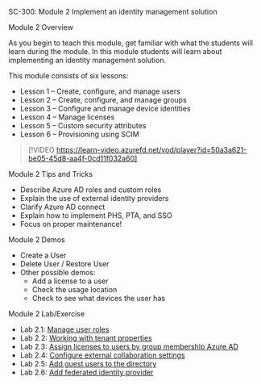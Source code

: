 SC-300: Module 2 Implement an identity management solution

Module 2 Overview

As you begin to teach this module, get familiar with what the students will learn during the module. In this module students will learn about implementing an identity management solution.

This module consists of six lessons:

- Lesson 1 – Create, configure, and manage users
- Lesson 2 – Create, configure, and manage groups
- Lesson 3 – Configure and manage device identities
- Lesson 4 – Manage licenses
- Lesson 5 – Custom security attributes
- Lesson 6 – Provisioning using SCIM
 
> [!VIDEO https://learn-video.azurefd.net/vod/player?id=50a3a621-be05-45d8-aa4f-0cd11f032a60]  

Module 2 Tips and Tricks

- Describe Azure AD roles and custom roles
- Explain the use of external identity providers
- Clarify Azure AD connect
- Explain how to implement PHS, PTA, and SSO
- Focus on proper maintenance!

Module 2 Demos

- Create a User
- Delete User / Restore User
- Other possible demos:
	- Add a license to a user
	- Check the usage location
	- Check to see what devices the user has

Module 2 Lab/Exercise

- Lab 2.1: [Manage user roles](https://github.com/MicrosoftLearning/SC-300-Identity-and-Access-Administrator/blob/master/Instructions/Labs/Lab_06_AddFederatedIdentityProvider.md)
- Lab 2.2: [Working with tenant properties](https://github.com/MicrosoftLearning/SC-300-Identity-and-Access-Administrator/blob/master/Instructions/Labs/Lab_25_CreatingAccessReviewsForUsers.md)
- Lab 2.3: [Assign licenses to users by group membership Azure AD](https://aka.ms/whiteboard)
- Lab 2.4: [Configure external collaboration settings](https://aka.ms/msle)
- Lab 2.5: [Add guest users to the directory](https://github.com/MicrosoftLearning/SC-300-Identity-and-Access-Administrator/blob/master/Instructions/Labs/Lab_23_AddTermsOfUseAcceptanceReporting.md)
- Lab 2.6: [Add federated identity provider](https://github.com/MicrosoftLearning/SC-300-Identity-and-Access-Administrator/blob/master/Instructions/Labs/Lab_15_ConfigureAAD_MultiFactorAuthRegPolicy.md)
